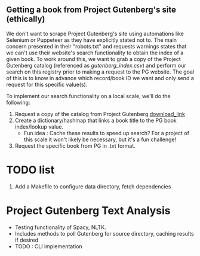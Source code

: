 ## Getting a book from Project Gutenberg's site (ethically)
We don't want to scrape Project Gutenberg's site using automations like Selenium or Puppeteer as they have explicitly stated not to. The main concern presented in their "robots.txt" and requests warnings states that we can't use their website's search functionality to obtain the index of a given book. To work around this, we want to grab a copy of the Project Gutenberg catalog (referenced as *gutenberg_index.csv*) and perform our search on this registry prior to making a request to the PG website. The goal of this is to know in advance which record/book ID we want and only send a request for this specific value(s).</br>

To implement our search functionality on a local scale, we'll do the following:
1. Request a copy of the catalog from Project Gutenberg [download_link](https://www.gutenberg.org/cache/epub/feeds/pg_catalog.csv)
2. Create a dictionary/hashmap that links a book title to the PG book index/lookup value.
    - Fun idea : Cache these results to speed up search? For a project of this scale it won't likely be necessary, but it's a fun challenge!
3. Request the specific book from PG in .txt format.

# TODO list
1. Add a Makefile to configure data directory, fetch dependencies


# Project Gutenberg Text Analysis
- Testing functionality of Spacy, NLTK.
- Includes methods to poll Gutenberg for source directory, caching results if desired
- TODO : CLI implementation